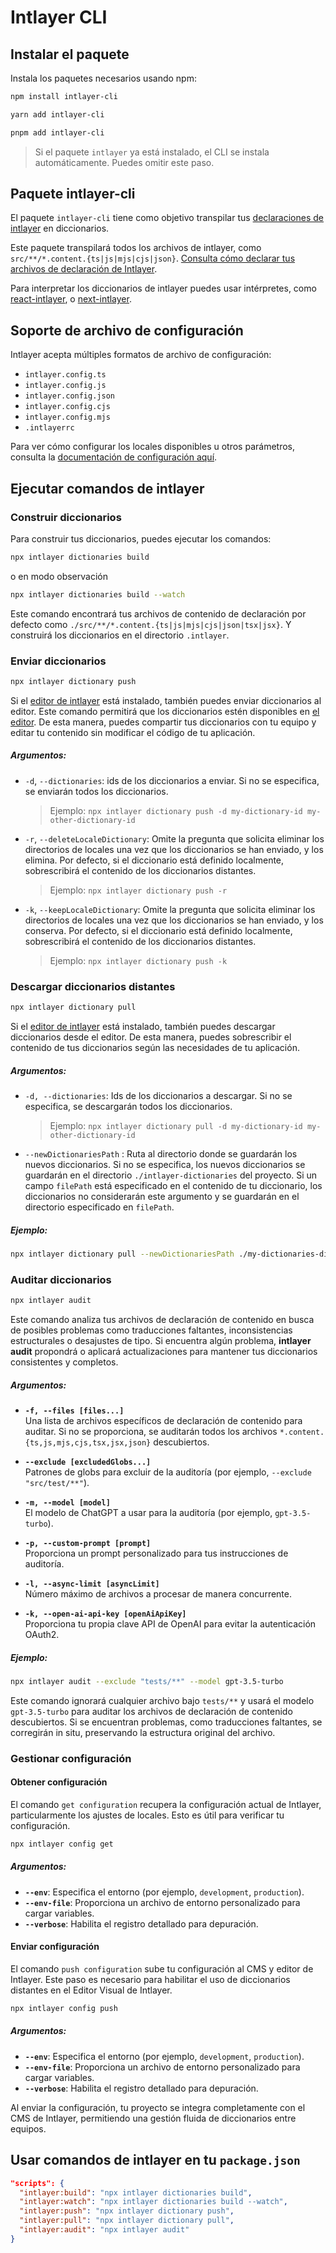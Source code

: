 # Intlayer CLI

## Instalar el paquete

Instala los paquetes necesarios usando npm:

```bash packageManager="npm"
npm install intlayer-cli
```

```bash packageManager="yarn"
yarn add intlayer-cli
```

```bash packageManager="pnpm"
pnpm add intlayer-cli
```

> Si el paquete `intlayer` ya está instalado, el CLI se instala automáticamente. Puedes omitir este paso.

## Paquete intlayer-cli

El paquete `intlayer-cli` tiene como objetivo transpilar tus [declaraciones de intlayer](https://github.com/aymericzip/intlayer/blob/main/docs/es/dictionary/get_started.md) en diccionarios.

Este paquete transpilará todos los archivos de intlayer, como `src/**/*.content.{ts|js|mjs|cjs|json}`. [Consulta cómo declarar tus archivos de declaración de Intlayer](https://github.com/aymericzip/intlayer/blob/main/packages/intlayer/README.md).

Para interpretar los diccionarios de intlayer puedes usar intérpretes, como [react-intlayer](https://www.npmjs.com/package/react-intlayer), o [next-intlayer](https://www.npmjs.com/package/next-intlayer).

## Soporte de archivo de configuración

Intlayer acepta múltiples formatos de archivo de configuración:

- `intlayer.config.ts`
- `intlayer.config.js`
- `intlayer.config.json`
- `intlayer.config.cjs`
- `intlayer.config.mjs`
- `.intlayerrc`

Para ver cómo configurar los locales disponibles u otros parámetros, consulta la [documentación de configuración aquí](https://github.com/aymericzip/intlayer/blob/main/docs/es/configuration.md).

## Ejecutar comandos de intlayer

### Construir diccionarios

Para construir tus diccionarios, puedes ejecutar los comandos:

```bash
npx intlayer dictionaries build
```

o en modo observación

```bash
npx intlayer dictionaries build --watch
```

Este comando encontrará tus archivos de contenido de declaración por defecto como `./src/**/*.content.{ts|js|mjs|cjs|json|tsx|jsx}`. Y construirá los diccionarios en el directorio `.intlayer`.

### Enviar diccionarios

```bash
npx intlayer dictionary push
```

Si el [editor de intlayer](https://github.com/aymericzip/intlayer/blob/main/docs/es/intlayer_visual_editor.md) está instalado, también puedes enviar diccionarios al editor. Este comando permitirá que los diccionarios estén disponibles en [el editor](https://intlayer.org/dashboard). De esta manera, puedes compartir tus diccionarios con tu equipo y editar tu contenido sin modificar el código de tu aplicación.

##### Argumentos:

- `-d`, `--dictionaries`: ids de los diccionarios a enviar. Si no se especifica, se enviarán todos los diccionarios.
  > Ejemplo: `npx intlayer dictionary push -d my-dictionary-id my-other-dictionary-id`
- `-r`, `--deleteLocaleDictionary`: Omite la pregunta que solicita eliminar los directorios de locales una vez que los diccionarios se han enviado, y los elimina. Por defecto, si el diccionario está definido localmente, sobrescribirá el contenido de los diccionarios distantes.
  > Ejemplo: `npx intlayer dictionary push -r`
- `-k`, `--keepLocaleDictionary`: Omite la pregunta que solicita eliminar los directorios de locales una vez que los diccionarios se han enviado, y los conserva. Por defecto, si el diccionario está definido localmente, sobrescribirá el contenido de los diccionarios distantes.
  > Ejemplo: `npx intlayer dictionary push -k`

### Descargar diccionarios distantes

```bash
npx intlayer dictionary pull
```

Si el [editor de intlayer](https://github.com/aymericzip/intlayer/blob/main/docs/es/intlayer_visual_editor.md) está instalado, también puedes descargar diccionarios desde el editor. De esta manera, puedes sobrescribir el contenido de tus diccionarios según las necesidades de tu aplicación.

##### Argumentos:

- `-d, --dictionaries`: Ids de los diccionarios a descargar. Si no se especifica, se descargarán todos los diccionarios.
  > Ejemplo: `npx intlayer dictionary pull -d my-dictionary-id my-other-dictionary-id`
- `--newDictionariesPath` : Ruta al directorio donde se guardarán los nuevos diccionarios. Si no se especifica, los nuevos diccionarios se guardarán en el directorio `./intlayer-dictionaries` del proyecto. Si un campo `filePath` está especificado en el contenido de tu diccionario, los diccionarios no considerarán este argumento y se guardarán en el directorio especificado en `filePath`.

##### Ejemplo:

```bash
npx intlayer dictionary pull --newDictionariesPath ./my-dictionaries-dir/
```

### Auditar diccionarios

```bash
npx intlayer audit
```

Este comando analiza tus archivos de declaración de contenido en busca de posibles problemas como traducciones faltantes, inconsistencias estructurales o desajustes de tipo. Si encuentra algún problema, **intlayer audit** propondrá o aplicará actualizaciones para mantener tus diccionarios consistentes y completos.

##### Argumentos:

- **`-f, --files [files...]`**  
  Una lista de archivos específicos de declaración de contenido para auditar. Si no se proporciona, se auditarán todos los archivos `*.content.{ts,js,mjs,cjs,tsx,jsx,json}` descubiertos.

- **`--exclude [excludedGlobs...]`**  
  Patrones de globs para excluir de la auditoría (por ejemplo, `--exclude "src/test/**"`).

- **`-m, --model [model]`**  
  El modelo de ChatGPT a usar para la auditoría (por ejemplo, `gpt-3.5-turbo`).

- **`-p, --custom-prompt [prompt]`**  
  Proporciona un prompt personalizado para tus instrucciones de auditoría.

- **`-l, --async-limit [asyncLimit]`**  
  Número máximo de archivos a procesar de manera concurrente.

- **`-k, --open-ai-api-key [openAiApiKey]`**  
  Proporciona tu propia clave API de OpenAI para evitar la autenticación OAuth2.

##### Ejemplo:

```bash
npx intlayer audit --exclude "tests/**" --model gpt-3.5-turbo
```

Este comando ignorará cualquier archivo bajo `tests/**` y usará el modelo `gpt-3.5-turbo` para auditar los archivos de declaración de contenido descubiertos. Si se encuentran problemas, como traducciones faltantes, se corregirán in situ, preservando la estructura original del archivo.

### Gestionar configuración

#### Obtener configuración

El comando `get configuration` recupera la configuración actual de Intlayer, particularmente los ajustes de locales. Esto es útil para verificar tu configuración.

```bash
npx intlayer config get
```

##### Argumentos:

- **`--env`**: Especifica el entorno (por ejemplo, `development`, `production`).
- **`--env-file`**: Proporciona un archivo de entorno personalizado para cargar variables.
- **`--verbose`**: Habilita el registro detallado para depuración.

#### Enviar configuración

El comando `push configuration` sube tu configuración al CMS y editor de Intlayer. Este paso es necesario para habilitar el uso de diccionarios distantes en el Editor Visual de Intlayer.

```bash
npx intlayer config push
```

##### Argumentos:

- **`--env`**: Especifica el entorno (por ejemplo, `development`, `production`).
- **`--env-file`**: Proporciona un archivo de entorno personalizado para cargar variables.
- **`--verbose`**: Habilita el registro detallado para depuración.

Al enviar la configuración, tu proyecto se integra completamente con el CMS de Intlayer, permitiendo una gestión fluida de diccionarios entre equipos.

## Usar comandos de intlayer en tu `package.json`

```json fileName="package.json"
"scripts": {
  "intlayer:build": "npx intlayer dictionaries build",
  "intlayer:watch": "npx intlayer dictionaries build --watch",
  "intlayer:push": "npx intlayer dictionary push",
  "intlayer:pull": "npx intlayer dictionary pull",
  "intlayer:audit": "npx intlayer audit"
}
```
